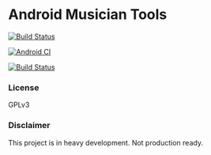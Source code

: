 # Android Musician Tools

[![Build Status](https://travis-ci.com/mercuriete/android-musician-tools.svg?branch=master)](https://travis-ci.com/mercuriete/android-musician-tools)

[![Android CI](https://github.com/mercuriete/android-musician-tools/workflows/Android%20CI/badge.svg)](https://github.com/mercuriete/android-musician-tools/actions?query=branch%3A%22master%22)

[![Build Status](https://dev.azure.com/mercuriete/mercuriete/_apis/build/status/mercuriete.android-musician-tools?branchName=master)](https://dev.azure.com/mercuriete/mercuriete/_build/latest?definitionId=3&branchName=master)

### License
GPLv3

### Disclaimer
This project is in heavy development. Not production ready.
